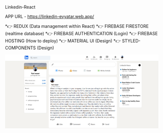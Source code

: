 Linkedin-React

APP URL - https://linkedin-evyatar.web.app/

*👉 REDUX (Data management within React)
*👉 FIREBASE FIRESTORE (realtime database)
*👉 FIREBASE AUTHENTICATION (Login)
*👉 FIREBASE HOSTING (How to deploy)
*👉 MATERIAL UI (Design)
*👉 STYLED-COMPONENTS (Design)

![alt text](https://github.com/EvyatarHaim1/Linkedin-React/blob/main/src/screenView.png)
